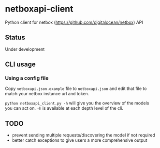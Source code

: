 # netboxapi-client
Python client for netbox (https://github.com/digitalocean/netbox) API

## Status

Under development

## CLI usage

### Using a config file

Copy `netboxapi.json.example` file to `netboxapi.json` and edit that file to match your netbox instance url and token.

`python netboxapi_client.py -h` will give you the overview of the models you can act on. `-h` is available at each depth level of the cli.

## TODO

- prevent sending multiple requests/discovering the model if not required
- better catch exceptions to give users a more comprehensive output

